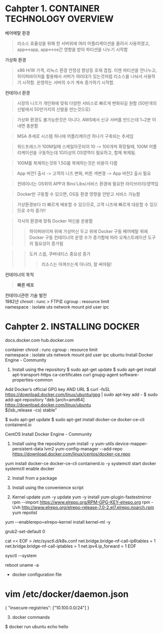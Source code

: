 Cahpter 1. CONTAINER TECHNOLOGY OVERVIEW
==========================================

베어메탈 환경
>리소스 효율성을 위해 한 서버위에 여러 어플리케이션을 올려서 사용하였고, app<->app, app<->os간 영향을 받아 파티션을 나누기 시작함

가상화 환경
> x86 H/W 가격, 리눅스 환경 안정성 향상등 호재 겹침. 이젠 파티션을 안나누고, 하이퍼바이저를 활용해서 서버가 여러대가 있는것처럼 리소스를 나눠서 사용하기 시작함. 
> 운영하는 서버의 수가 계속 증가하기 시작함.


컨테이너 환경
> 시장의 니즈가 개인화에 맞춰 다양한 서비스로 빠르게 변화되길 원함
(50만개의 신발에서 50만가지의 신발을 만는것으로)

> 가상화 환경도 불가능한것은 아니다. AWS에서 신규 서버를 만드는데 1~2분 이내면 충분함

> MSA 추세로 시스템 하나에 어플리케이션 하나가 구축되는 추세임

> 워드프레스가 100M일때 스케일아웃되어 10 ->  100개씩 확장될때, 100M 어플리케이션을 구동하는데 1G이상의 OS영역이 필요하고, 함께 복제됨.

> 100M를 복제하는것와 1.5G를 복제하는것은 비용이 다름

> App 버전1 출시 -> 고객의 니즈 변화, 버튼 색변경 -> App 버전2 출시 필요

> 컨테이너는 OS위의 APP과 Bins'Libs(서비스 환경에 필요한 라이브러리)영역임

> Docker만 구동할 수 있으면, OS등 환경 영향을 안받고 서비스 가능함

> 가상환경보다 더 빠르게 배포할 수 있으므로, 고객 니즈에 빠르게 대응할 수 있으므로 수익 증가!!

> 각사의 환경에 맞춰 Docker 머신을 운용함
> >하이퍼바이져 위에 가상머신 두고 위에 Docker 구동
> >베어메탈 위에 Docker 구동
> 컨테이너의 운영 수가 증가함에 따라 오케스트레이션 도구의 필요성이 증가됨

> > 도커 스웜, 쿠버네티스 중요성 증가
> > > 리소스는 아껴쓰는게 아니라, 잘 써야됨!

컨테이너의 목적
> **빠른 배포**

컨테이너관련 기술 발전<br/>
	1982년 chroot : runc
	> FTP로 
	cgroup : resource limit		
	namespace : isolate
		uts
		network
		mount
		pid
		user
		ipc

Cahpter 2. INSTALLING DOCKER
==========================================
docs.docker.com
hub.docker.com

container
	chroot : runc
	cgroup : resource limit		
	namespace : isolate
		uts
		network
		mount
		pid
		user
		ipc
ubuntu
Install Docker Engine - Community 
1) Install using the repository
$ sudo apt-get update
$ sudo apt-get install apt-transport-https ca-certificates curl gnupg-agent software-properties-common

Add Docker’s official GPG key AND URL
$ curl -fsSL https://download.docker.com/linux/ubuntu/gpg | sudo apt-key add -
$ sudo add-apt-repository  "deb [arch=amd64] https://download.docker.com/linux/ubuntu \
   $(lsb_release -cs)    stable"

$ sudo apt-get update
$ sudo apt-get install docker-ce docker-ce-cli containerd.io


CentOS
Install Docker Engine - Community 
1) Install using the repository
yum install -y yum-utils device-mapper-persistent-data  lvm2
yum-config-manager   --add-repo     https://download.docker.com/linux/centos/docker-ce.repo

yum install docker-ce docker-ce-cli containerd.io -y
systemctl start docker
systemctl enable docker


2) Install from a package

3) Install using the convenience script





2. Kernel update
yum -y update
yum -y install yum-plugin-fastestmirror
rpm --import https://www.elrepo.org/RPM-GPG-KEY-elrepo.org
rpm -Uvh http://www.elrepo.org/elrepo-release-7.0-2.el7.elrepo.noarch.rpm
yum repolist

yum --enablerepo=elrepo-kernel install kernel-ml -y

grub2-set-default 0

cat << EOF > /etc/sysctl.d/k8s.conf
net.bridge.bridge-nf-call-ip6tables = 1
net.bridge.bridge-nf-call-iptables = 1
net.ipv4.ip_forward = 1
EOF

sysctl --system

reboot
uname -a


- docker configuration file
# vim /etc/docker/daemon.json
{
  "insecure-registries": ["10.100.0.0/24"]
}

3. docker commands

$ docker run ubuntu echo hello

